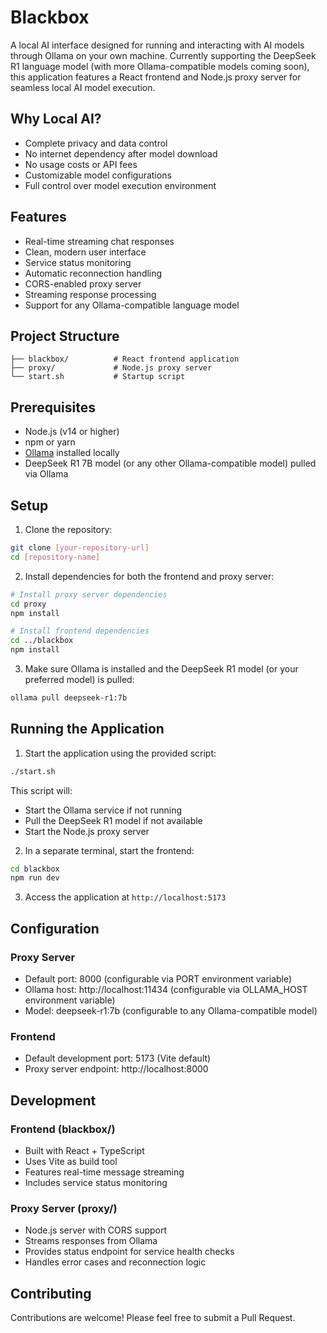
# Blackbox

A local AI interface designed for running and interacting with AI models through Ollama on your own machine. Currently supporting the DeepSeek R1 language model (with more Ollama-compatible models coming soon), this application features a React frontend and Node.js proxy server for seamless local AI model execution.

## Why Local AI?

- Complete privacy and data control
- No internet dependency after model download
- No usage costs or API fees
- Customizable model configurations
- Full control over model execution environment

## Features

- Real-time streaming chat responses
- Clean, modern user interface
- Service status monitoring
- Automatic reconnection handling
- CORS-enabled proxy server
- Streaming response processing
- Support for any Ollama-compatible language model

## Project Structure

```
├── blackbox/          # React frontend application
├── proxy/             # Node.js proxy server
└── start.sh           # Startup script
```

## Prerequisites

- Node.js (v14 or higher)
- npm or yarn
- [Ollama](https://ollama.ai) installed locally
- DeepSeek R1 7B model (or any other Ollama-compatible model) pulled via Ollama

## Setup

1. Clone the repository:
```bash
git clone [your-repository-url]
cd [repository-name]
```

2. Install dependencies for both the frontend and proxy server:
```bash
# Install proxy server dependencies
cd proxy
npm install

# Install frontend dependencies
cd ../blackbox
npm install
```

3. Make sure Ollama is installed and the DeepSeek R1 model (or your preferred model) is pulled:
```bash
ollama pull deepseek-r1:7b
```

## Running the Application

1. Start the application using the provided script:
```bash
./start.sh
```

This script will:
- Start the Ollama service if not running
- Pull the DeepSeek R1 model if not available
- Start the Node.js proxy server

2. In a separate terminal, start the frontend:
```bash
cd blackbox
npm run dev
```

3. Access the application at `http://localhost:5173`

## Configuration

### Proxy Server
- Default port: 8000 (configurable via PORT environment variable)
- Ollama host: http://localhost:11434 (configurable via OLLAMA_HOST environment variable)
- Model: deepseek-r1:7b (configurable to any Ollama-compatible model)

### Frontend
- Default development port: 5173 (Vite default)
- Proxy server endpoint: http://localhost:8000

## Development

### Frontend (blackbox/)
- Built with React + TypeScript
- Uses Vite as build tool
- Features real-time message streaming
- Includes service status monitoring

### Proxy Server (proxy/)
- Node.js server with CORS support
- Streams responses from Ollama
- Provides status endpoint for service health checks
- Handles error cases and reconnection logic

## Contributing

Contributions are welcome! Please feel free to submit a Pull Request.
